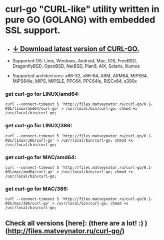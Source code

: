 # curl-go "CURL-like" utility written in pure GO (GOLANG) with embedded SSL support.

- ## [↓ Download latest version of CURL-GO.](http://files.matveynator.ru/curl-go/) 

- Supported OS: Linix, Windows, Android, Mac, IOS, FreeBSD, DragonflyBSD, OpenBSD, NetBSD, Plan9, AIX, Solaris, Illumos
- Supported architectures: x86-32, x86-64, ARM, ARM64, MIPS64, MIPS64le, MIPS, MIPSLE, PPC64, PPC64le, RISCv64, s390x 


### get curl-go for LINUX/amd64:
```
curl --connect-timeout 5 'http://files.matveynator.ru/curl-go/0.1-001/linux/amd64/curl-go' > /usr/local/bin/curl-go; chmod +x /usr/local/bin/curl-go;
```

### get curl-go for LINUX/386:
```
curl --connect-timeout 5 'http://files.matveynator.ru/curl-go/0.1-001/linux/386/curl-go' > /usr/local/bin/curl-go; chmod +x /usr/local/bin/curl-go;
```

### get curl-go for MAC/amd64:
```
curl --connect-timeout 5 'http://files.matveynator.ru/curl-go/0.1-001/mac/amd64/curl-go' > /usr/local/bin/curl-go; chmod +x /usr/local/bin/curl-go;
```

### get curl-go for MAC/386:
```
curl --connect-timeout 5 'http://files.matveynator.ru/curl-go/0.1-001/mac/386/curl-go' > /usr/local/bin/curl-go; chmod +x /usr/local/bin/curl-go;
```

## Check all versions [here]: (there are a lot! :) )(http://files.matveynator.ru/curl-go/) 
